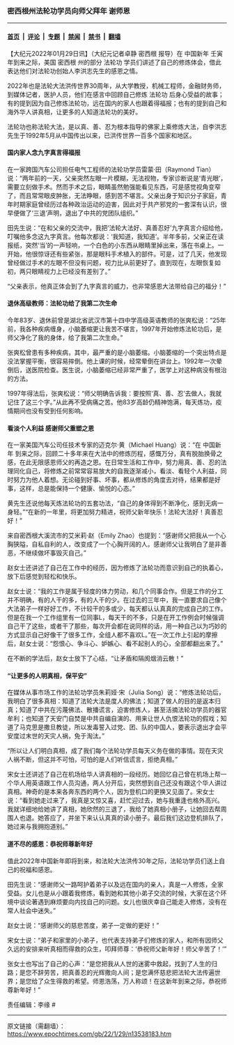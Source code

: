 ### 密西根州法轮功学员向师父拜年 谢师恩

---

#### [首页](../../../..?n13538183) &nbsp;|&nbsp; [评论](../../../../../epoch-comment?n13538183) &nbsp;|&nbsp; [专题](../../../../../epoch-special?n13538183) &nbsp;|&nbsp; [禁闻](../../../../../epoch-news?n13538183) &nbsp;|&nbsp; [禁书](../../../../../books?n13538183) &nbsp;|&nbsp; [翻墙](https://github.com/gfw-breaker/nogfw/blob/master/README.md?n13538183)


<div class="post_content" id="artbody" itemprop="articleBody">
 <!-- article content begin -->
 <p>
  【大纪元2022年01月29日讯】（大纪元记者卓静
  <ok href="https://www.epochtimes.com/gb/tag/%E5%AF%86%E8%A5%BF%E6%A0%B9.html">
   密西根
  </ok>
  报导）在
  <ok href="https://www.epochtimes.com/gb/tag/%E4%B8%AD%E5%9B%BD%E6%96%B0%E5%B9%B4.html">
   中国新年
  </ok>
  壬寅年到来之际，美国
  <ok href="https://www.epochtimes.com/gb/tag/%E5%AF%86%E8%A5%BF%E6%A0%B9.html">
   密西根
  </ok>
  州的部分
  <ok href="https://www.epochtimes.com/gb/tag/%E6%B3%95%E8%BD%AE%E5%8A%9F.html">
   法轮功
  </ok>
  学员们讲述了自己的修炼体会，借此表达他们对法轮功创始人李洪志先生的感恩之情。
 </p>
 <p>
  2022年也是法轮大法洪传世界30周年，从大学教授，机械工程师，金融财务师，到媒体记者，医护人员，他们在感言中回顾自己修炼
  <ok href="https://www.epochtimes.com/gb/tag/%E6%B3%95%E8%BD%AE%E5%8A%9F.html">
   法轮功
  </ok>
  后身心受益的故事；有的提到因为自己修炼法轮功，远在国内的家人也跟着得福报；也有的提到自己和海外华人讲真相，让更多的人知道法轮功的美好。
 </p>
 <p>
  法轮功也称法轮大法，是以真、善、忍为根本指导的佛家上乘修炼大法，自李洪志先生于1992年5月从中国传出以来，已洪传世界一百多个国家和地区。
 </p>
 <h4>
  国内家人念九字真言得福报
 </h4>
 <p>
  在一家跨国汽车公司担任电气工程师的法轮功学员雷蒙‧田（Raymond Tian）说：“两年前的一天，父亲突然左眼一片模糊，无法视物，专家诊断说是‘青光眼’，需要立刻做手术。然而手术之后，眼睛虽然勉强能看见东西，可是感觉视角变窄了，而且常常眼皮肿胀，无法睁眼，感到苦不堪言。父亲出身于知识分子家庭，青年时期家庭曾经历过各种政治运动的迫害，因此对于共产邪党的一套深有认识，很早便做了‘三退’声明，退出了中共的党团队组织。”
 </p>
 <p>
  田先生说：“在和父亲的交流中，我把‘法轮大法好、真善忍好’九字真言介绍给他，叮嘱他多念这九字真言。他每次都说：‘我知道，我知道’。半年多前，父亲正在读报纸，突然‘当’的一声轻响，一个白色的小东西从眼睛里掉出来，落在书桌上。一开始，他很惊讶还有些紧张，那是眼科手术植入的部件。可是，过了几天，他发现曾经做过手术的左眼不但没有问题，视力比从前更好了。直到现在，左眼恢复如初，两只眼睛视力上已经没有差别了。”
 </p>
 <p>
  “父亲表示，他真正体会到了九字真言的威力，也非常感恩大法带给自己的福分！”
 </p>
 <h4>
  退休高级教师：法轮功给了我第二次生命
 </h4>
 <p>
  今年83岁、退休前曾是湖北省武汉市第十四中学高级英语教师的张爽松说：“25年前，我各种疾病缠身，小脑萎缩更让我苦不堪言，1997年开始修炼法轮功后，是师父净化了我的身体，给了我第二次生命。”
 </p>
 <p>
  张爽松曾患有多种疾病，其中，最严重的是小脑萎缩。小脑萎缩的一个突出特点是没法掌握平衡，很容易摔倒。他上课的时候，经常晕倒在讲台上。1992年一次晕倒后，送医院检查。医生说，小脑萎缩已经非常严重了，医学上对这种病没有根治的方法。
 </p>
 <p>
  1997年得法后，张爽松说：“师父明确告诉我：要按照‘真、善、忍’去做人，我就记住了这三个字。”从此再不受病痛之苦。他83岁高龄仍精神饱满，每天炼功，疫情期间也没有受到任何影响。
 </p>
 <h4>
  看淡个人利益 感谢师父重塑之恩
 </h4>
 <p>
  在一家美国汽车公司任技术专家的迈克尔‧黄（Michael Huang）说：“在
  <ok href="https://www.epochtimes.com/gb/tag/%E4%B8%AD%E5%9B%BD%E6%96%B0%E5%B9%B4.html">
   中国新年
  </ok>
  到来之际，回顾二十多年来在大法中的修炼历程，感慨万分，真有脱胎换骨之感，在此无限感恩师父的再造之恩。在日常生活和工作中，努力用真、善、忍的法理同化自己，将修炼之前常常容易放大的自我逐渐减小，看淡、看轻个人利益，同时努力为他人着想。无论碰到好事、坏事，都从修炼的角度去对待，结果都是好事，这样，总是能保持一个健康、愉悦的心态。”
 </p>
 <p>
  黄先生还说他每天炼法轮功的五套功法，“自己的身体得到不断净化，感到无病一身轻。”“在新的一年里，将更加努力精进，祝师父新年快乐！法轮大法好！真善忍好！”
 </p>
 <p>
  来自密西根大溪流市的艾米莉‧赵（Emily Zhao）也提到：“感谢师父把我从一个心胸狭隘，自私自利的人，改变成了一个心胸开阔的人。感谢师父让我明白了是非善恶，不继续做坏事毁灭自己。”
 </p>
 <p>
  赵女士还讲述了自己在工作中的经历，因为修炼了法轮功而意识到自己的执着心，放下后感觉到轻松和快乐。
 </p>
 <p>
  赵女士说：“我的工作是属于轻度的体力劳动，和几个同事合作。但是工作的分工并不明确，有的人干的多，有的人干的少。在过去的三年中，我一直要求自己像个大法弟子一样好好工作，不计较干的多或少，每天都认认真真的完成自己的工作。但是在我一个工作组里有一位同事L，每天干的不多，只是在开工作例会时候强调自己干了这些，或者干了那些，每次开会都在说同样的话，用一种自己以为巧妙的方式显示自己好像干了很多工作，全组人都不喜欢L。”在一次工作上引起的摩擦后，赵女士说：“怨恨心、争斗心、妒嫉心、看不起别人的心，全部都翻出来了。”
 </p>
 <p>
  在不断的学法后，赵女士放下了心结，“让矛盾和隔阂烟消云散！”
 </p>
 <h4>
  “让更多的人明真相，保平安”
 </h4>
 <p>
  在媒体从事市场工作的法轮功学员朱莉娅‧宋（Julia Song）说：“修炼法轮功后，我明白了很多真相：知道了法轮大法是度人的佛法；知道了做人的目的是返本归真；知道了中共在污蔑佛法、散播谎言，迫害修炼人，甚至活摘法轮功学员的器官牟利；也知道了天安门自焚是中共自编自演的、用来让世人仇恨法轮功的假戏；知道了马克思是撒旦教徒，所以发毒誓入过党、团、队的中国人，要表示退出才会平安度过末世的天灾人祸，免于淘汰。”
 </p>
 <p>
  “所以让人们明白真相，成了我们每个法轮功学员每天义务在做的事情。现在天灾人祸不断，但这并不可怕，可怕的是人们听信谎言，拒绝真相。”
 </p>
 <p>
  宋女士还讲述了自己在机场给华人讲真相的一段经历。她回忆自己曾在机场上帮一个华人用英语跟工作人员沟通，两人分开后，突然想到自己还没有跟这个华人讲过真相。神奇的是本来各奔东西的两个人，因为登机口的更换又见面了。宋女士说：“看到她走过来了，我真是又惊又喜，赶忙迎过去，她与我重逢也格外高兴。我就详细地给她讲了真相，她欣然的三退了，我给了她真相小册子，让她回去帮周围人也退。她答应了，并坐下来认认真真的读小册子。最后我们这边登机排队了，她过来与我拥抱道别。”
 </p>
 <h4>
  道不尽的感恩：恭祝师尊新年好
 </h4>
 <p>
  值此2022年中国新年即将到来，和法轮大法洪传30年之际，法轮功学员们送上自己的祝福和感恩。
 </p>
 <p>
  田先生说：“感谢师父一路呵护着弟子以及远在国内的亲人，真是一人修炼，全家受益。女儿也是从小跟着我修炼，看到她和其他小弟子交流的时候，大家在这个环境中谈论著遇到麻烦要向内找自己的问题。女儿也很庆幸自己能走入修炼，没有在常人社会中迷失。”
 </p>
 <p>
  赵女士说：“感谢师父的慈悲苦度，弟子一定做的更好！”
 </p>
 <p>
  宋女士说：“弟子和家里的小弟子，也代表支持弟子们修炼的家人，和所有因师父久远的安排来听真相而得救的众生，叩拜师尊：‘恭祝师父新年好！师父辛苦了！’”
 </p>
 <p>
  张女士也写出了自己的心声：“是您把我从人世的迷雾中救起，找到了人生的归路；是您不辞劳苦，把真善忍的光辉撒向人间；是您满怀慈悲把法轮大法传遍世界；是您给了众生得救的希望。师恩浩荡，万人称颂！在这新年到来之际，恭祝师尊新年好！”
 </p>
 <p>
  责任编辑：李缘 #
 </p>
 <!-- article content end -->
 <div id="below_article_ad">
 </div>
</div>


---

原文链接（需翻墙）：https://www.epochtimes.com/gb/22/1/29/n13538183.htm